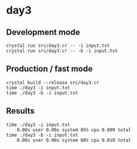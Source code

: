 # day3

## Development mode

```
crystal run src/day3.cr -- -i input.txt
crystal run src/day3.cr -- -b -i input.txt
```

## Production / fast mode

```
crystal build --release src/day3.cr
time ./day3 -i input.txt
time ./day3 -b -i input.txt 
```

## Results

```
time ./day3 -i input.txt
    0.00s user 0.00s system 85% cpu 0.009 total
time ./day3 -b -i input.txt
    0.00s user 0.00s system 88% cpu 0.010 total
```